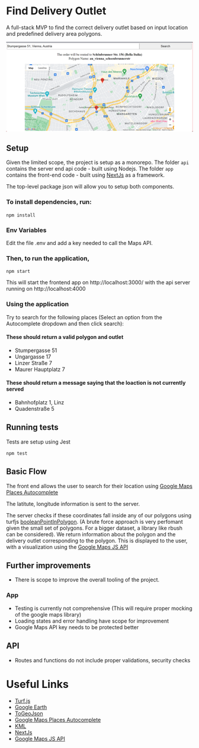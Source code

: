 <!-- @format -->

# Find Delivery Outlet

A full-stack MVP to find the correct delivery outlet based on input location and predefined delivery area polygons.

![FindOutlet](FindOutlet.png)

## Setup

Given the limited scope, the project is setup as a monorepo.
The folder `api` contains the server end api code - built using Nodejs.
The folder `app` contains the front-end code - built using [NextJs](https://nextjs.org/) as a framework.

The top-level package json will allow you to setup both components.

### To install dependencies, run:

```
npm install
```

### Env Variables

Edit the file .env and add a key needed to call the Maps API.

### Then, to run the application,

```
npm start
```

This will start the frontend app on http://localhost:3000/ with the api server running on http://localhost:4000

### Using the application

Try to search for the following places (Select an option from the Autocomplete dropdown and then click search):

#### These should return a valid polygon and outlet

-  Stumpergasse 51
-  Ungargasse 17
-  Linzer Straße 7
-  Maurer Hauptplatz 7

#### These should return a message saying that the loaction is not currently served

-  Bahnhofplatz 1, Linz
-  Quadenstraße 5

## Running tests

Tests are setup using Jest

```
npm test
```

## Basic Flow

The front end allows the user to search for their location using [Google Maps Places Autocomplete](https://developers.google.com/maps/documentation/javascript/places-autocomplete?hl=en_US)

The latitute, longitude information is sent to the server.

The server checks if these coordinates fall inside any of our polygons using turfjs [booleanPointInPolygon](http://turfjs.org/docs/#booleanPointInPolygon).
(A brute force approach is very perfomant given the small set of polygons. For a bigger dataset, a library like rbush can be considered).
We return information about the polygon and the delivery outlet corresponding to the polygon. This is displayed to the user, with a visualization using the [Google Maps JS API](https://developers.google.com/maps/documentation/javascript?hl=en_US)

## Further improvements

-  There is scope to improve the overall tooling of the project.

### App

-  Testing is currently not comprehensive (This will require proper mocking of the google maps library)
-  Loading states and error handling have scope for improvement
-  Google Maps API key needs to be protected better

## API

-  Routes and functions do not include proper validations, security checks

# Useful Links

-  [Turf.js](http://turfjs.org/)
-  [Google Earth](https://earth.google.com/web)
-  [ToGeoJson](https://github.com/mapbox/togeojson)
-  [Google Maps Places Autocomplete](https://developers.google.com/maps/documentation/places/web-service/autocomplete)
-  [KML](https://developers.google.com/kml/documentation)
-  [NextJs](https://nextjs.org/)
-  [Google Maps JS API](https://developers.google.com/maps/documentation/javascript?hl=en_US)
